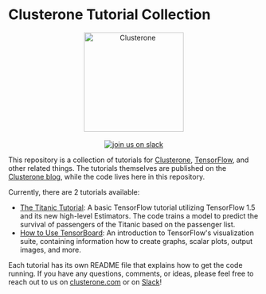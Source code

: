 # Clusterone Tutorial Collection

<p align="center">
<img src="C:\Users\GoBigEmma\Documents\GitHub\mnist\co_logo.png" alt="Clusterone" width="200">
<br>
<br>
<a href="https://slackin-altdyjrdgq.now.sh"><img src="https://slackin-altdyjrdgq.now.sh/badge.svg" alt="join us on slack"></a>
</p>

This repository is a collection of tutorials for [Clusterone](https://clusterone.com), [TensorFlow](https://tensorflow.org), and other related things. The tutorials themselves are published on the [Clusterone blog](https://medium.com/clusterone), while the code lives here in this repository.

Currently, there are 2 tutorials available:

- [The Titanic Tutorial](titanic/): A basic TensorFlow tutorial utilizing TensorFlow 1.5 and its new high-level Estimators. The code trains a model to predict the survival of passengers of the Titanic based on the passenger list.
- [How to Use TensorBoard](tensorboard/): An introduction to TensorFlow's visualization suite, containing information how to create graphs, scalar plots, output images, and more.

Each tutorial has its own README file that explains how to get the code running. If you have any questions, comments, or ideas, please feel free to reach out to us on [clusterone.com](https://clusterone.com) or on [Slack](https://slack.clusterone.com)!
